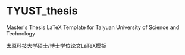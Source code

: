 # TYUST_thesis
  Master's Thesis LaTeX Template for Taiyuan University of Science and Technology
  
  太原科技大学硕士/博士学位论文LaTeX模板
